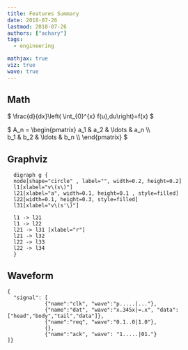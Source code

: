 ```yaml
---
title: Features Summary
date: 2018-07-26
lastmod: 2018-07-26
authors: ["achary"]
tags:
  - engineering

mathjax: true
viz: true
wave: true
---
```

## Math

$
  \frac{d}{dx}\left( \int_{0}^{x} f(u)\,du\right)=f(x)
$


$
A_n = \begin{pmatrix} 
a_1 & a_2 & \ldots & a_n \\\\  
b_1 & b_2 & \ldots & b_n \\\\ 
\end{pmatrix}
$


## Graphviz

```viz-dot
  digraph g { 
  node[shape="circle" , label="", width=0.2, height=0.2]
  l1[xlabel="v\(s\)"]
  l21[xlabel="a", width=0.1, height=0.1 , style=filled]
  l22[width=0.1, height=0.3, style=filled]
  l31[xlabel="v\(s'\)"]

  l1 -> l21
  l1 -> l22
  l21 -> l31 [xlabel="r"]
  l21 -> l32
  l22 -> l33
  l22 -> l34
  }
```

## Waveform

```wave
{ 
  "signal": [ 
            {"name":"clk", "wave":"p.....|..."},
            {"name":"dat", "wave":"x.345x|=.x", "data":["head","body","tail","data"]},
            {"name":"req", "wave":"0.1..0|1.0"},
            {},
            {"name":"ack", "wave": "1.....|01."}
]}
```

